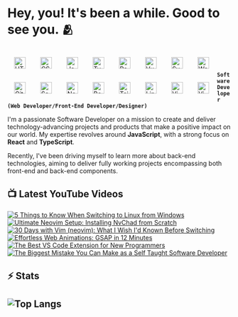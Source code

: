 # Hey, you! It's been a while. Good to see you. 🫂

<img align="left" alt="HTML" width="26px" style="padding:15px;" src="https://cdn.jsdelivr.net/gh/devicons/devicon/icons/html5/html5-plain.svg" />
<img align="left" alt="CSS" width="26px" style="padding:15px;" src="https://cdn.jsdelivr.net/gh/devicons/devicon/icons/css3/css3-plain.svg" />
<img align="left" alt="JavaScript" width="26px" style="padding:15px;" src="https://cdn.jsdelivr.net/gh/devicons/devicon/icons/javascript/javascript-plain.svg" />
<img align="left" alt="TypeScript" width="26px" style="padding:15px;" src="https://cdn.jsdelivr.net/gh/devicons/devicon/icons/typescript/typescript-plain.svg" />
<img align="left" alt="React" width="26px" style="padding:15px;" src="https://cdn.jsdelivr.net/gh/devicons/devicon/icons/react/react-original.svg" />
<img align="left" alt="Vue" width="26px" style="padding:15px;" src="https://cdn.jsdelivr.net/gh/devicons/devicon/icons/vuejs/vuejs-original.svg" />
<img align="left" alt="Svelte" width="26px" style="padding:15px;" src="https://cdn.jsdelivr.net/gh/devicons/devicon/icons/svelte/svelte-original.svg" />
<img align="left" alt="WordPress" width="26px" style="padding:15px;" src="https://cdn.jsdelivr.net/gh/devicons/devicon/icons/wordpress/wordpress-plain.svg" />
<img align="left" alt="Git" width="26px" style="padding:15px;" src="https://cdn.jsdelivr.net/gh/devicons/devicon/icons/git/git-original.svg" />
<img align="left" alt="Sass" width="26px" style="padding:15px;" src="https://cdn.jsdelivr.net/gh/devicons/devicon/icons/sass/sass-original.svg" />
<img align="left" alt="NodeJS" width="26px" style="padding:15px;" src="https://cdn.jsdelivr.net/gh/devicons/devicon/icons/nodejs/nodejs-original.svg" />
<img align="left" alt="Bootstrap" width="26px" style="padding:15px;" src="https://cdn.jsdelivr.net/gh/devicons/devicon/icons/bootstrap/bootstrap-plain.svg" />
<img align="left" alt="Tailwind" width="26px" style="padding:15px;" src="https://cdn.jsdelivr.net/gh/devicons/devicon/icons/tailwindcss/tailwindcss-plain.svg" />
<img align="left" alt="Linux" width="26px" style="padding:15px;" src="https://cdn.jsdelivr.net/gh/devicons/devicon/icons/linux/linux-original.svg" />
<img align="left" alt="Vim" width="26px" style="padding:15px;" src="https://cdn.jsdelivr.net/gh/devicons/devicon/icons/vim/vim-original.svg" />
<img align="left" alt="Vim" width="26px" style="padding:15px;" src="https://cdn.jsdelivr.net/gh/devicons/devicon/icons/ubuntu/ubuntu-plain.svg" />
<br />
<br />

**`Software Developer (Web Developer/Front-End Developer/Designer)`**

I'm a passionate Software Developer on a mission to create and deliver technology-advancing projects and products that make a positive impact on our world. My expertise revolves around <b>JavaScript</b>, with a strong focus on <b>React</b> and <b>TypeScript</b>. 

Recently, I've been driving myself to learn more about back-end technologies, aiming to deliver fully working projects encompassing both front-end and back-end components.

<h2>📺 Latest YouTube Videos</h2>

<!-- BEGIN YOUTUBE-CARDS -->
[![5 Things to Know When Switching to Linux from Windows](https://ytcards.demolab.com/?id=TEBf6JlNRDI&title=5+Things+to+Know+When+Switching+to+Linux+from+Windows&lang=en&timestamp=1699907402&background_color=%230d1117&title_color=%23ffffff&stats_color=%23dedede&max_title_lines=1&width=250&border_radius=5&duration=524 "5 Things to Know When Switching to Linux from Windows")](https://www.youtube.com/watch?v=TEBf6JlNRDI)
[![Ultimate Neovim Setup: Installing NvChad from Scratch](https://ytcards.demolab.com/?id=emxEEUUspEg&title=Ultimate+Neovim+Setup%3A+Installing+NvChad+from+Scratch&lang=en&timestamp=1699135215&background_color=%230d1117&title_color=%23ffffff&stats_color=%23dedede&max_title_lines=1&width=250&border_radius=5&duration=1977 "Ultimate Neovim Setup: Installing NvChad from Scratch")](https://www.youtube.com/watch?v=emxEEUUspEg)
[![30 Days with Vim (neovim): What I Wish I'd Known Before Switching](https://ytcards.demolab.com/?id=ESO1RMyYXdk&title=30+Days+with+Vim+%28neovim%29%3A+What+I+Wish+I%27d+Known+Before+Switching&lang=en&timestamp=1696723210&background_color=%230d1117&title_color=%23ffffff&stats_color=%23dedede&max_title_lines=1&width=250&border_radius=5&duration=748 "30 Days with Vim (neovim): What I Wish I'd Known Before Switching")](https://www.youtube.com/watch?v=ESO1RMyYXdk)
[![Effortless Web Animations: GSAP in 12 Minutes](https://ytcards.demolab.com/?id=H_fl-ccB48w&title=Effortless+Web+Animations%3A+GSAP+in+12+Minutes&lang=en&timestamp=1694214014&background_color=%230d1117&title_color=%23ffffff&stats_color=%23dedede&max_title_lines=1&width=250&border_radius=5&duration=740 "Effortless Web Animations: GSAP in 12 Minutes")](https://www.youtube.com/watch?v=H_fl-ccB48w)
[![The Best VS Code Extension for New Programmers](https://ytcards.demolab.com/?id=YCkdWXO39gc&title=The+Best+VS+Code+Extension+for+New+Programmers&lang=en&timestamp=1690248619&background_color=%230d1117&title_color=%23ffffff&stats_color=%23dedede&max_title_lines=1&width=250&border_radius=5&duration=353 "The Best VS Code Extension for New Programmers")](https://www.youtube.com/watch?v=YCkdWXO39gc)
[![The Biggest Mistake You Can Make as a Self Taught Software Developer](https://ytcards.demolab.com/?id=imRcOdZj29Y&title=The+Biggest+Mistake+You+Can+Make+as+a+Self+Taught+Software+Developer&lang=en&timestamp=1689681638&background_color=%230d1117&title_color=%23ffffff&stats_color=%23dedede&max_title_lines=1&width=250&border_radius=5&duration=401 "The Biggest Mistake You Can Make as a Self Taught Software Developer")](https://www.youtube.com/watch?v=imRcOdZj29Y)
<!-- END YOUTUBE-CARDS -->
 
 <h2>⚡ Stats<h2>
 
<!--- ![Fred GitHub stats](https://github-readme-stats.vercel.app/api?username=fred-gutierrez&show_icons=true&theme=vision-friendly-dark&hide_border=true) --->

![Top Langs](https://github-readme-stats.vercel.app/api/top-langs/?username=fred-gutierrez&hide=html&layout=compact&langs_count=6&theme=vision-friendly-dark&hide_border=true)
